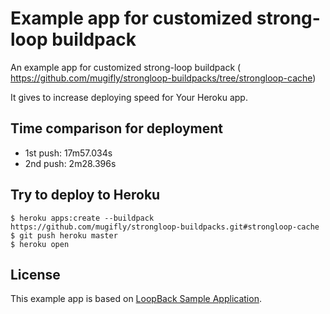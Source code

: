 # Example app for customized strong-loop buildpack

An example app for customized strong-loop buildpack ( https://github.com/mugifly/strongloop-buildpacks/tree/strongloop-cache)

It gives to increase deploying speed for Your Heroku app.

## Time comparison for deployment

* 1st push: 17m57.034s
* 2nd push: 2m28.396s

## Try to deploy to Heroku

	$ heroku apps:create --buildpack https://github.com/mugifly/strongloop-buildpacks.git#strongloop-cache
	$ git push heroku master
	$ heroku open

## License
This example app is based on [LoopBack Sample Application](https://github.com/strongloop/loopback-example-app).
